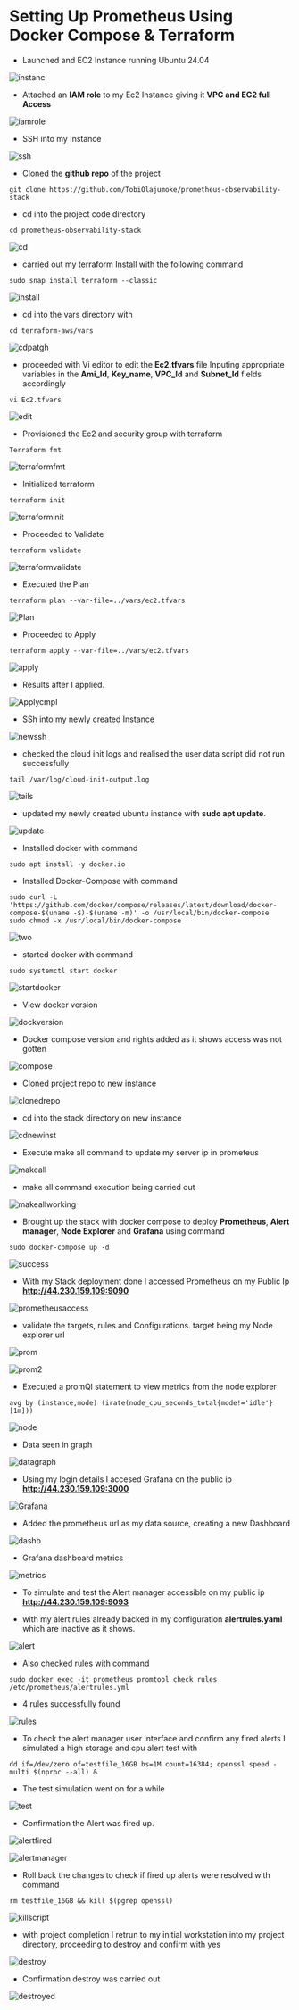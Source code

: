 # Setting Up Prometheus Using Docker Compose & Terraform

- Launched and EC2 Instance running Ubuntu 24.04

![instanc](/Project10/img/2_Launch_successful.png)

- Attached an **IAM role** to my Ec2 Instance giving it **VPC and EC2 full Access**

![iamrole](/Project10/img/4_Iam_role_attached%20_to_instance.png)

- SSH into my Instance

![ssh](/Project10/img/3_SSh_into_instance.png)

- Cloned the **github repo** of the project

```
git clone https://github.com/TobiOlajumoke/prometheus-observability-stack
```

- cd into the project code directory

```
cd prometheus-observability-stack
```

![cd](/Project10/img/7-cd_into-directory_with_prometheus_stack_config_file.png)


- carried out my terraform Install with the following command

```
sudo snap install terraform --classic
```

![install](/Project10/img/5_install_sudo_snap_install_Terraform.png)

- cd into the vars directory with 

```
cd terraform-aws/vars
```

![cdpatgh](/Project10/img/9_cd-into_stack_directory.png)

- proceeded with Vi editor to edit the **Ec2.tfvars** file Inputing appropriate variables in the **Ami_Id**, **Key_name**, **VPC_Id** and **Subnet_Id** fields accordingly

```
vi Ec2.tfvars
```

![edit](/Project10/img/8_edited_variables_pertaining_to-my_project_with_vi_editor.png)

- Provisioned the Ec2 and security group with terraform

```
Terraform fmt
```

![terraformfmt](/Project10/img/10_Terreform_fmt.png)

- Initialized terraform 

```
terraform init
```

![terraforminit](/Project10/img/11_Terraform_init.png)

- Proceeded to Validate 

```
terraform validate
```
![terraformvalidate](/Project10/img/12_Terraform_validated.png)

- Executed the Plan

```
terraform plan --var-file=../vars/ec2.tfvars
```

![Plan](/Project10/img/13_Terraform_plan.png)

- Proceeded to Apply

```
terraform apply --var-file=../vars/ec2.tfvars
```

![apply](/Project10/img/14_Terraform_Apply.png)

- Results after I applied.

![Applycmpl](/Project10/img/15_terraform_apply_completed.png)

- SSh into my newly created Instance

![newssh](/Project10/img/16_ssh_into_new-instance.png)

- checked the cloud init logs and realised the user data script did not run successfully

```
tail /var/log/cloud-init-output.log
```

![tails](/Project10/img/17_ran_tail_command_and_saw_docker_command-was_not_successful.png)

- updated my newly created ubuntu instance with **sudo apt update**.

![update](/Project10/img/18_sudo_apt_update_my_new_instance.png)

- Installed docker with command

```
sudo apt install -y docker.io
```
- Installed Docker-Compose with command

```
sudo curl -L 'https://github.com/docker/compose/releases/latest/download/docker-compose-$(uname -$)-$(uname -m)' -o /usr/local/bin/docker-compose
sudo chmod -x /usr/local/bin/docker-compose
```

![two](/Project10/img/19_Install_docker_and_docker-compose.png)

- started docker with command

```
sudo systemctl start docker
```

![startdocker](/Project10/img/20_started_docker.png)

- View docker version

![dockversion](/Project10/img/21a_docker_version_view.png)

- Docker compose version and rights added as it shows access was not gotten

![compose](/Project10/img/21a_docker-compose_version_view_and_Rights_added.png)

- Cloned project repo to new instance

![clonedrepo](/Project10/img/22_cloned_repo_to_new_terraform-spun_instance.png)

- cd into the stack directory on new instance

![cdnewinst](/Project10/img/23_cd_into_the_stack.png)

- Execute make all command to update my server ip in prometeus

![makeall](/Project10/img/24_make_all_command_executed_success.png)

- make all command execution being carried out

![makeallworking](/Project10/img/25_make-all_execution.png)

- Brought up the stack with docker compose to deploy **Prometheus**, **Alert manager**, **Node Explorer** and **Grafana** using command

```
sudo docker-compose up -d
```

![success](/Project10/img/26_make_all-started_success.png) 

- With my Stack deployment done I accessed Prometheus on my Public Ip **http://44.230.159.109:9090**

![prometheusaccess](/Project10/img/27_Prometheus_accessed.png)

- validate the targets, rules and Configurations. target being my Node explorer url

![prom](/Project10/img/27_Prometheus_accessed.png)

![prom2](/Project10/img/28_prometheus_config.png)

- Executed a promQl statement to view metrics from the node explorer

```
avg by (instance,mode) (irate(node_cpu_seconds_total{mode!='idle'}[1m]))
```

![node](/Project10/img/29_executed_command.png)

- Data seen in graph

![datagraph](/Project10/img/30_Prometheus_Graph.png)

- Using my login details I accesed Grafana on the public ip **http://44.230.159.109:3000**

![Grafana](/Project10/img/31_Grafana.png)

- Added the prometheus url as my data source, creating a new Dashboard

![dashb](/Project10/img/31_Grafana_createdashboard_entry_and_execution.png)

- Grafana dashboard metrics

![metrics](/Project10/img/32_Info.png)

- To simulate and test the Alert manager accessible on my public ip **http://44.230.159.109:9093**

- with my alert rules already backed in my configuration **alertrules.yaml** which are inactive as it shows.

![alert](/Project10/img/33_Alerts%20open.png)

- Also checked rules with command 

```
sudo docker exec -it prometheus promtool check rules /etc/prometheus/alertrules.yml
```

- 4 rules successfully found

![rules](/Project10/img/34_populate%20the%20ec2_instance_to-generate_error.png)

- To check the alert manager user interface and confirm any fired alerts I simulated a high storage and cpu alert test with

```
dd if=/dev/zero of=testfile_16GB bs=1M count=16384; openssl speed -multi $(nproc --all) &
```

- The test simulation went on for a while

![test](/Project10/img/35_file_creation-ongoing.png)

- Confirmation the Alert was fired up.

![alertfired](/Project10/img/36_Alert-visible.png)

![alertmanager](/Project10/img/37_Alert_Manager.png)

- Roll back the changes to check if fired up alerts were resolved with command

```
rm testfile_16GB && kill $(pgrep openssl)
```
![killscript](/Project10/img/38-kill-script-generating_error.png)

- with project completion I retrun to my initial workstation into my project directory, proceeding to destroy and confirm with yes

![destroy](/Project10/img/39_Destroy-Terraform_infrastruscture.png)


- Confirmation destroy was carried out

![destroyed](/Project10/img/40_destroy_carried_out.png)



